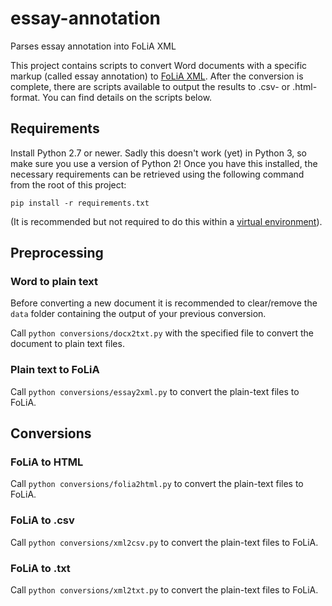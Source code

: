 # essay-annotation
Parses essay annotation into FoLiA XML

This project contains scripts to convert Word documents with a specific markup (called essay annotation) to [FoLiA XML](https://proycon.github.io/folia/).
After the conversion is complete, there are scripts available to output the results to .csv- or .html-format.
You can find details on the scripts below.

## Requirements

Install Python 2.7 or newer. Sadly this doesn't work (yet) in Python 3, so make sure you use a version of Python 2! Once you have this installed, the necessary requirements can be retrieved using the following command from the root of this project:

```
pip install -r requirements.txt
```

(It is recommended but not required to do this within a [virtual environment](https://virtualenv.pypa.io/en/stable/)).

## Preprocessing

### Word to plain text

Before converting a new document it is recommended to clear/remove the `data` folder containing the output of your previous conversion.

Call `python conversions/docx2txt.py` with the specified file to convert the document to plain text files.

### Plain text to FoLiA

Call `python conversions/essay2xml.py` to convert the plain-text files to FoLiA.

## Conversions

### FoLiA to HTML

Call `python conversions/folia2html.py` to convert the plain-text files to FoLiA.

### FoLiA to .csv

Call `python conversions/xml2csv.py` to convert the plain-text files to FoLiA.

### FoLiA to .txt

Call `python conversions/xml2txt.py` to convert the plain-text files to FoLiA.
